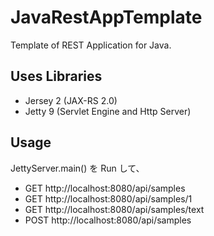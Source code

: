 JavaRestAppTemplate
====================

Template of REST Application for Java.


Uses Libraries
--------------------

* Jersey 2 (JAX-RS 2.0)
* Jetty 9 (Servlet Engine and Http Server)


Usage
--------------------

JettyServer.main() を Run して、

* GET http://localhost:8080/api/samples
* GET http://localhost:8080/api/samples/1
* GET http://localhost:8080/api/samples/text
* POST http://localhost:8080/api/samples

